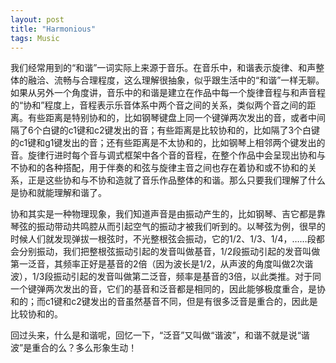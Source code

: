 ```yaml
---
layout: post
title: "Harmonious"
tags: Music
---
```


我们经常用到的“和谐”一词实际上来源于音乐。在音乐中，和谐表示旋律、和声整体的融洽、流畅与合理程度，这么理解很抽象，似乎跟生活中的“和谐”一样无聊。如果从另外一个角度讲，音乐中的和谐是建立在作品中每一个旋律音程与和声音程的“协和”程度上，音程表示乐音体系中两个音之间的关系，类似两个音之间的距离。有些距离是特别协和的，比如钢琴键盘上同一个键弹两次发出的音，或者中间隔了6个白键的c1键和c2键发出的音；有些距离是比较协和的，比如隔了3个白键的c1键和g1键发出的音；还有些距离是不太协和的，比如钢琴上相邻两个键发出的音。旋律行进时每个音与调式框架中各个音的音程，在整个作品中会呈现出协和与不协和的各种搭配，用于伴奏的和弦与旋律主音之间也存在着协和或不协和的关系，正是这些协和与不协和造就了音乐作品整体的和谐。那么只要我们理解了什么是协和就能理解和谐了。

协和其实是一种物理现象，我们知道声音是由振动产生的，比如钢琴、吉它都是靠琴弦的振动带动共鸣腔从而引起空气的振动才被我们听到的。以琴弦为例，很早的时候人们就发现弹拔一根弦时，不光整根弦会振动，它的1/2、1/3、1/4，……段都会分别振动，我们把整根弦振动引起的发音叫做基音，1/2段振动引起的发音叫做第一泛音，其频率正好是基音的2倍（因为波长是1/2，从声波的角度叫做2次谐波），1/3段振动引起的发音叫做第二泛音，频率是基音的3倍，以此类推。对于同一个键弹两次发出的音，它们的基音和泛音都是相同的，因此能够极度重合，是协和的；而c1键和c2键发出的音虽然基音不同，但是有很多泛音是重合的，因此是比较协和的。

回过头来，什么是和谐呢，回忆一下，“泛音”又叫做“谐波”，和谐不就是说“谐波”是重合的么？多么形象生动！

